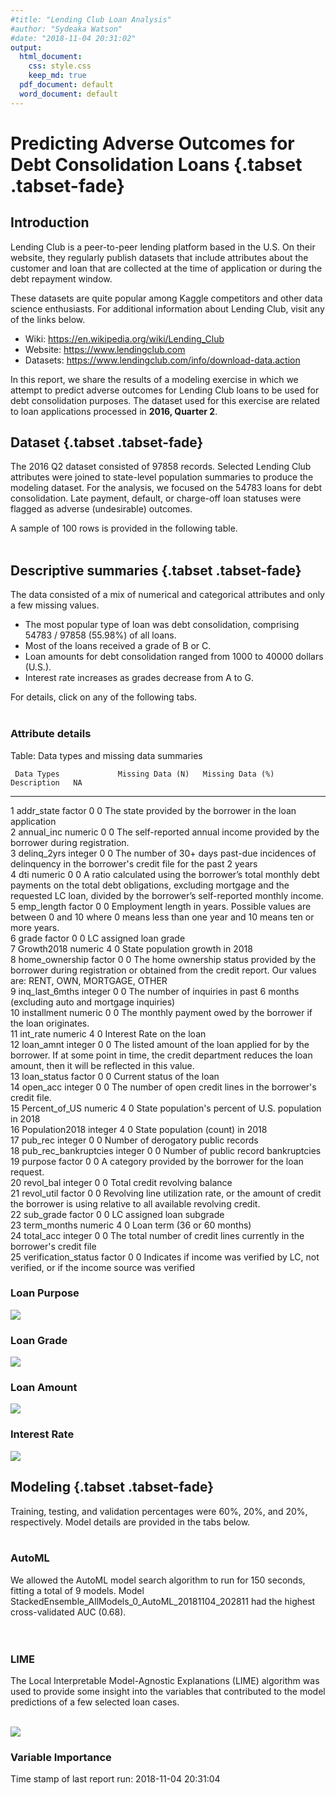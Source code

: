 ```yaml
---
#title: "Lending Club Loan Analysis"
#author: "Sydeaka Watson"
#date: "2018-11-04 20:31:02"
output:
  html_document:
    css: style.css
    keep_md: true
  pdf_document: default
  word_document: default
---
```
















# Predicting Adverse Outcomes for Debt Consolidation Loans {.tabset .tabset-fade}



## Introduction 

Lending Club is a peer-to-peer lending platform based in the U.S. On their website, they regularly publish datasets that include attributes about the customer and loan that are collected at the time of application or during the debt repayment window. 

These datasets are quite popular among Kaggle competitors and other data science enthusiasts. For additional information about Lending Club, visit any of the links below.

- Wiki: https://en.wikipedia.org/wiki/Lending_Club
- Website: https://www.lendingclub.com
- Datasets: https://www.lendingclub.com/info/download-data.action

In this report, we share the results of a modeling exercise in which we attempt to predict adverse outcomes for Lending Club loans to be used for debt consolidation purposes. The dataset used for this exercise are related to loan applications processed in **2016, Quarter 2**.

## Dataset {.tabset .tabset-fade}

The 2016 Q2 dataset consisted of 97858 records. Selected Lending Club attributes were joined to state-level population summaries to produce the modeling dataset.  For the analysis, we focused on the 54783 loans for debt consolidation. Late payment, default, or charge-off loan statuses were flagged as adverse (undesirable) outcomes.

A sample of 100 rows is provided in the following table. 
<br>
<br>




<!--html_preserve--><div id="htmlwidget-ec88f7ea3f83743d35be" style="width:100%;height:auto;" class="datatables html-widget"></div>
<script type="application/json" data-for="htmlwidget-ec88f7ea3f83743d35be">{"x":{"filter":"none","caption":"<caption>Lending Club loans for debt consolidation (data sample)<\/caption>","data":[["1","2","3","4","5","6","7","8","9","10","11","12","13","14","15","16","17","18","19","20","21","22","23","24","25","26","27","28","29","30","31","32","33","34","35","36","37","38","39","40","41","42","43","44","45","46","47","48","49","50","51","52","53","54","55","56","57","58","59","60","61","62","63","64","65","66","67","68","69","70","71","72","73","74","75","76","77","78","79","80","81","82","83","84","85","86","87","88","89","90","91","92","93","94","95","96","97","98","99","100"],[20000,40000,24000,12000,18000,19000,40000,26000,12000,12000,15600,14400,15000,23000,6675,15000,7500,16500,16000,20000,7000,13000,11200,10000,8000,11675,25200,12000,8700,15000,10325,6000,35000,6100,20000,19200,15000,24000,10000,20000,8150,6000,10000,7200,6000,11700,9000,10000,24000,12000,14400,20000,20825,6000,20000,6000,23000,10000,6400,25000,20000,16000,8000,21000,12000,30000,5150,4000,12000,25000,35000,15500,20000,10000,20000,8000,5000,17425,12000,40000,8400,35000,1925,20000,8000,16000,15550,5000,15000,28000,4800,18000,10400,28000,4800,14400,32500,27000,15000,19925],[11.99,7.89,16.29,13.67,13.67,13.67,9.75,12.99,11.99,11.47,11.99,18.25,17.27,19.99,14.49,6.49,14.46,6.97,15.31,7.89,6.49,15.31,10.75,11.47,9.75,13.67,15.31,12.79,8.39,5.32,24.11,11.47,14.46,17.27,26.57,14.46,7.39,15.59,7.39,14.46,14.46,7.39,8.39,9.49,6.97,14.46,16.29,12.79,13.67,14.46,20.99,13.67,18.25,9.75,14.46,9.75,5.32,15.59,12.99,7.89,19.99,14.46,11.99,18.25,18.99,11.99,22.39,11.99,17.27,7.59,14.46,18.99,17.27,13.67,5.32,15.31,9.75,5.32,10.75,9.75,9.75,9.75,9.75,12.99,11.47,14.46,17.99,11.47,12.99,12.99,19.99,28.34,18.99,8.39,8.39,6.97,22.45,14.46,9.16,9.75],[664.2,1251.43,847.21,277.18,415.76,646.34,1286,875.92,266.88,395.55,346.94,367.63,536.81,854.65,229.73,459.67,258.02,509.25,383.25,625.72,214.52,311.39,365.35,329.62,257.2,397.16,603.62,271.75,274.2,451.73,297.69,197.78,1204.06,218.31,605.58,451.35,465.84,578.42,310.56,688.03,280.38,186.34,315.17,230.61,185.19,402.5,317.71,335.93,554.35,412.82,389.49,680.36,755.49,192.9,688.03,192.9,692.64,241.01,215.62,782.15,529.77,376.12,265.68,536.13,439.82,667.19,197.73,132.84,429.45,778.69,1204.06,402,499.96,340.18,602.3,278.54,160.75,524.76,259.42,844.97,270.06,1125.25,61.89,673.79,263.7,550.43,562.1,164.81,505.34,943.3,178.37,564.15,269.73,882.47,151.28,284.94,905.95,634.71,312.55,640.59],["C","A","D","C","C","C","B","C","C","B","C","D","D","E","C","A","C","A","C","A","A","C","B","B","B","C","C","C","B","A","F","B","C","D","F","C","A","C","A","C","C","A","B","B","A","C","D","C","C","C","E","C","D","B","C","B","A","C","C","A","D","C","C","D","D","C","E","C","D","A","C","D","D","C","A","C","B","A","B","B","B","B","B","C","B","C","D","B","C","C","E","G","D","B","B","A","E","C","B","B"],["C1","A5","D1","C3","C3","C3","B3","C2","C1","B5","C1","D3","D2","E1","C4","A2","C4","A3","C5","A5","A2","C5","B4","B5","B3","C3","C5","C1","B1","A1","F2","B5","C4","D2","F5","C4","A4","C5","A4","C4","C4","A4","B1","B2","A3","C4","D1","C1","C3","C4","E1","C3","D3","B3","C4","B3","A1","C5","C2","A5","D4","C4","C1","D3","D4","C1","E1","C1","D2","A3","C4","D4","D2","C3","A1","C5","B3","A1","B4","B3","B3","B3","B3","C2","B5","C4","D2","B5","C2","C2","E1","G3","D4","B1","B1","A3","E5","C4","B2","B3"],["3 years","10+ years","5 years","4 years","10+ years","10+ years","1 year","2 years","10+ years","5 years","4 years","3 years","3 years","10+ years","7 years","3 years","10+ years","10+ years","10+ years","10+ years","&lt; 1 year","10+ years","10+ years","10+ years","10+ years","2 years","n/a","&lt; 1 year","&lt; 1 year","3 years","4 years","&lt; 1 year","3 years","10+ years","10+ years","10+ years","3 years","5 years","10+ years","10+ years","n/a","4 years","1 year","10+ years","10+ years","10+ years","3 years","10+ years","10+ years","10+ years","10+ years","&lt; 1 year","10+ years","2 years","10+ years","2 years","10+ years","7 years","5 years","2 years","2 years","10+ years","2 years","1 year","5 years","10+ years","n/a","8 years","10+ years","10+ years","10+ years","3 years","10+ years","10+ years","10+ years","5 years","10+ years","4 years","10+ years","10+ years","&lt; 1 year","9 years","6 years","4 years","3 years","1 year","2 years","3 years","6 years","5 years","n/a","2 years","2 years","10+ years","1 year","4 years","&lt; 1 year","10+ years","10+ years","1 year"],["RENT","MORTGAGE","RENT","RENT","MORTGAGE","MORTGAGE","MORTGAGE","RENT","MORTGAGE","RENT","MORTGAGE","MORTGAGE","RENT","RENT","MORTGAGE","RENT","OWN","MORTGAGE","MORTGAGE","MORTGAGE","MORTGAGE","MORTGAGE","MORTGAGE","MORTGAGE","MORTGAGE","OWN","MORTGAGE","RENT","MORTGAGE","MORTGAGE","OWN","RENT","OWN","RENT","OWN","MORTGAGE","RENT","MORTGAGE","RENT","RENT","RENT","MORTGAGE","RENT","MORTGAGE","RENT","MORTGAGE","RENT","RENT","OWN","MORTGAGE","RENT","MORTGAGE","OWN","RENT","MORTGAGE","RENT","MORTGAGE","MORTGAGE","RENT","RENT","MORTGAGE","RENT","RENT","RENT","RENT","MORTGAGE","OWN","MORTGAGE","OWN","MORTGAGE","MORTGAGE","MORTGAGE","RENT","MORTGAGE","MORTGAGE","MORTGAGE","MORTGAGE","RENT","MORTGAGE","MORTGAGE","OWN","RENT","RENT","MORTGAGE","MORTGAGE","RENT","MORTGAGE","RENT","RENT","MORTGAGE","RENT","RENT","MORTGAGE","MORTGAGE","RENT","RENT","MORTGAGE","MORTGAGE","RENT","MORTGAGE"],[75000,125000,80000,65000,94000,80000,85000,65000,60000,42000,130000,54000,75000,50000,50000,48000,30000,72746,56000,63960,90000,67000,125000,52000,37000,53000,56000,79000,50600,80000,38000,23000,145000,40000,128000,64000,66700,190000,44000,80000,24000,65000,47000,75000,42000,40000,45000,58000,95000,92000,62000,156000,51000,75000,77000,30000,117000,62000,35000,73500,215000,72000,25000,52500,60000,225000,73000,48000,130000,100000,86000,54100,132000,198000,83000,71000,120000,105000,81000,225000,28000,135000,40000,75000,50000,50000,60000,75000,48500,100000,14580,36000,60259,110000,50000,75000,65000,54000,40000,150000],["Not Verified","Source Verified","Verified","Not Verified","Source Verified","Not Verified","Verified","Verified","Not Verified","Source Verified","Verified","Not Verified","Not Verified","Verified","Verified","Source Verified","Source Verified","Source Verified","Not Verified","Not Verified","Source Verified","Verified","Source Verified","Source Verified","Source Verified","Verified","Verified","Source Verified","Source Verified","Source Verified","Not Verified","Source Verified","Source Verified","Source Verified","Source Verified","Verified","Not Verified","Source Verified","Not Verified","Source Verified","Verified","Verified","Source Verified","Source Verified","Not Verified","Source Verified","Verified","Verified","Not Verified","Verified","Source Verified","Not Verified","Not Verified","Source Verified","Not Verified","Source Verified","Not Verified","Verified","Source Verified","Verified","Source Verified","Source Verified","Source Verified","Source Verified","Verified","Verified","Source Verified","Not Verified","Not Verified","Verified","Verified","Not Verified","Not Verified","Not Verified","Verified","Source Verified","Source Verified","Not Verified","Not Verified","Verified","Verified","Verified","Not Verified","Verified","Source Verified","Verified","Verified","Source Verified","Verified","Not Verified","Verified","Verified","Verified","Verified","Source Verified","Not Verified","Source Verified","Not Verified","Not Verified","Not Verified"],["debt_consolidation","debt_consolidation","debt_consolidation","debt_consolidation","debt_consolidation","debt_consolidation","debt_consolidation","debt_consolidation","debt_consolidation","debt_consolidation","debt_consolidation","debt_consolidation","debt_consolidation","debt_consolidation","debt_consolidation","debt_consolidation","debt_consolidation","debt_consolidation","debt_consolidation","debt_consolidation","debt_consolidation","debt_consolidation","debt_consolidation","debt_consolidation","debt_consolidation","debt_consolidation","debt_consolidation","debt_consolidation","debt_consolidation","debt_consolidation","debt_consolidation","debt_consolidation","debt_consolidation","debt_consolidation","debt_consolidation","debt_consolidation","debt_consolidation","debt_consolidation","debt_consolidation","debt_consolidation","debt_consolidation","debt_consolidation","debt_consolidation","debt_consolidation","debt_consolidation","debt_consolidation","debt_consolidation","debt_consolidation","debt_consolidation","debt_consolidation","debt_consolidation","debt_consolidation","debt_consolidation","debt_consolidation","debt_consolidation","debt_consolidation","debt_consolidation","debt_consolidation","debt_consolidation","debt_consolidation","debt_consolidation","debt_consolidation","debt_consolidation","debt_consolidation","debt_consolidation","debt_consolidation","debt_consolidation","debt_consolidation","debt_consolidation","debt_consolidation","debt_consolidation","debt_consolidation","debt_consolidation","debt_consolidation","debt_consolidation","debt_consolidation","debt_consolidation","debt_consolidation","debt_consolidation","debt_consolidation","debt_consolidation","debt_consolidation","debt_consolidation","debt_consolidation","debt_consolidation","debt_consolidation","debt_consolidation","debt_consolidation","debt_consolidation","debt_consolidation","debt_consolidation","debt_consolidation","debt_consolidation","debt_consolidation","debt_consolidation","debt_consolidation","debt_consolidation","debt_consolidation","debt_consolidation","debt_consolidation"],[37.2,18.48,30.71,4.03,2.92,19.04,12.45,26.62,13.36,13.23,21.19,22.76,11.12,39.26,4.87,12.58,34.77,21.64,31.87,17.82,11.97,18.13,18.64,38.7,8.98,17.91,21.88,24.75,15.84,11.31,18.16,16.81,17.97,29.94,26.51,21.91,31.02,6.14,37.42,21.54,10.3,14.01,19.04,22.16,27.37,28.29,9.15,8.77,11.08,10.08,12.78,8.28,34.42,13.11,14.9,23.12,12.82,14.65,5.97,16.41,10.4,14.23,7.97,35.15,29.36,13.39,12.79,22.68,20.93,21.04,8.89,29.53,8.15,27.53,5,6.73,20.18,23.82,26.86,15.41,22.04,28.96,1.62,20.37,14.81,29,18.56,7.93,24.35,29.59,35.39,23.43,38.16,17.78,12.22,21.63,9.44,13.82,22.59,16.02],[2,1,1,0,2,0,1,0,0,0,1,0,0,1,7,0,0,1,0,0,1,1,0,0,0,0,0,0,0,1,0,0,2,0,0,0,0,2,0,3,0,0,0,0,0,1,0,0,2,0,0,0,0,1,2,0,0,2,0,0,0,0,0,0,0,0,0,0,0,0,0,0,0,2,0,1,3,0,0,0,2,0,0,0,0,0,0,0,0,0,0,0,1,0,0,0,0,0,0,0],[0,0,0,0,1,0,0,0,0,0,3,0,3,0,1,0,0,0,2,0,0,1,2,0,0,1,1,0,0,0,3,1,0,2,1,0,0,1,0,2,0,0,1,0,0,1,0,1,0,2,0,0,1,0,1,0,0,4,4,0,2,2,0,1,0,2,1,0,0,0,0,0,1,1,0,1,1,0,1,1,0,0,0,0,2,2,0,0,1,0,0,5,0,0,0,1,2,0,1,0],[0,0,0,0,0,0,0,1,1,0,0,2,1,0,0,0,0,0,2,0,0,0,1,1,0,0,0,0,0,0,0,0,0,0,0,0,0,0,0,0,0,0,1,0,0,1,0,0,0,0,0,0,1,0,0,3,0,0,0,0,0,1,0,1,0,0,0,0,1,0,0,0,0,0,0,0,0,0,0,0,2,0,0,0,2,0,0,0,0,0,0,0,0,0,0,0,0,0,1,0],[17,22,14,5,7,8,13,8,8,8,23,4,10,11,8,21,10,13,15,8,8,12,16,14,6,13,11,12,12,8,20,6,21,6,14,10,17,14,8,7,4,10,7,17,13,15,8,6,30,10,7,5,17,7,11,7,6,13,11,7,21,12,4,12,14,13,8,7,15,14,7,11,6,11,7,12,14,23,10,18,13,14,3,15,14,5,9,9,9,11,11,13,15,6,12,15,14,10,22,34],[0,0,0,0,0,0,0,1,1,0,0,2,3,0,0,0,2,0,2,0,0,0,1,1,0,0,0,0,0,0,0,0,0,1,0,0,0,0,0,0,0,0,1,0,0,1,1,0,0,0,0,0,1,0,0,3,0,0,1,0,0,1,0,1,0,0,0,0,1,0,1,0,4,0,0,0,0,0,0,0,3,0,0,0,2,0,0,0,0,0,0,0,0,0,0,0,0,0,1,0],[12206,37343,22807,8421,5297,18847,28955,11082,6994,13090,10235,8798,6586,6459,2867,10588,5429,16134,13675,16337,11890,19900,10787,14096,7448,11046,26201,4426,7624,11158,20839,6688,25090,632,15110,13814,22864,20121,34163,15206,6462,6827,5856,11368,13276,7468,6536,15891,20528,8800,15822,46641,19774,2727,5645,3994,19281,20742,5934,13624,16216,4200,5872,14074,8587,4879,5539,12774,14002,24067,16581,14438,47263,6918,21175,7694,2017,6129,22856,43804,8898,59824,789,14844,4158,15558,3859,10591,6525,37052,10554,9329,12701,90381,4308,38185,16165,1339,12668,6365],["44.20%","38.70%","38.80%","70.20%","44.10%","85.30%","60.40%","67.20%","55.10%","72.30%","24%","73.30%","58.90%","55.20%","54.90%","16.90%","28.90%","61.80%","49.70%","67.80%","42.30%","41.50%","19.90%","52.60%","37.40%","45.80%","63%","22.40%","30.10%","63.80%","51.70%","51.80%","64.20%","90.30%","73.30%","71.90%","45.70%","49.80%","75.20%","51.60%","74.30%","92.10%","34.70%","34.30%","86.80%","33.60%","62.20%","66.80%","49.80%","30.70%","61.80%","76.50%","70.10%","21.80%","83%","92.90%","65.10%","71%","46.40%","45.70%","64.60%","79.20%","69.90%","59.90%","54.10%","7%","30.90%","94.60%","49.10%","36.20%","97.50%","50%","62.30%","65.30%","38.60%","63.60%","7.60%","11.30%","80.20%","56.10%","38.50%","98.40%","8.80%","61.60%","40.40%","91.50%","52.10%","74.60%","75%","82.20%","73.30%","50.20%","35.40%","96%","19.10%","45%","38.60%","7%","25.30%","13.50%"],[55,43,31,7,23,31,28,13,19,13,38,6,11,37,19,33,13,33,25,21,15,20,39,35,13,34,24,33,31,18,31,30,40,18,39,19,26,19,21,27,5,25,24,21,30,21,13,13,54,15,19,9,23,16,36,10,16,19,25,26,34,32,9,22,30,34,12,18,40,37,11,22,25,27,12,16,33,56,34,33,23,27,4,20,21,12,16,10,18,27,13,23,26,15,25,41,34,47,44,56],["PA","VA","TX","NC","MI","CA","SD","CA","WI","CA","AR","OH","CA","FL","MD","MA","NJ","LA","OH","TX","MD","WI","IL","TX","IN","NE","FL","NC","WA","GA","TN","MN","CA","OH","TX","NY","FL","NY","VA","FL","FL","TX","NV","OR","WI","CA","WA","NY","CA","CA","NY","TX","CA","FL","TN","CO","IL","MA","NJ","TX","TX","RI","VA","CA","VA","CA","IL","AR","NY","MD","CA","OH","NY","NY","OH","CA","KS","NY","AR","PA","NY","CA","TX","MD","PA","CA","TX","CA","CA","WA","MI","MO","MD","NY","NJ","CA","WA","MD","FL","PA"],[12823989,8525660,28704330,10390149,9991177,39776830,877790,39776830,5818049,39776830,3020327,11694664,39776830,21312211,6079602,6895917,9032872,4682509,11694664,28704330,6079602,5818049,12768320,28704330,6699629,1932549,21312211,10390149,7530552,10545138,6782564,5628162,39776830,11694664,28704330,19862512,21312211,19862512,8525660,21312211,21312211,28704330,3056824,4199563,5818049,39776830,7530552,19862512,39776830,39776830,19862512,28704330,39776830,21312211,6782564,5684203,12768320,6895917,9032872,28704330,28704330,1061712,8525660,39776830,8525660,39776830,12768320,3020327,19862512,6079602,39776830,11694664,19862512,19862512,11694664,39776830,2918515,19862512,3020327,12823989,19862512,39776830,28704330,6079602,12823989,39776830,28704330,39776830,39776830,7530552,9991177,6135888,6079602,19862512,9032872,39776830,7530552,6079602,21312211,12823989],[0.001440939,0.006569052,0.014122583,0.011362332,0.00289752,0.006074793,0.009341517,0.006074793,0.003893722,0.006074793,0.005341714,0.003092564,0.006074793,0.015621652,0.004531427,0.005262238,0.003023437,-0.000389383,0.003092564,0.014122583,0.004531427,0.003893722,-0.002632631,0.014122583,0.004921538,0.006496097,0.015621652,0.011362332,0.016853002,0.011099319,0.009913663,0.00924505,0.006074793,0.003092564,0.014122583,0.000660625,0.015621652,0.000660625,0.006569052,0.015621652,0.015621652,0.014122583,0.019607817,0.013707475,0.003893722,0.006074793,0.016853002,0.000660625,0.006074793,0.006074793,0.000660625,0.014122583,0.006074793,0.015621652,0.009913663,0.013741196,-0.002632631,0.005262238,0.003023437,0.014122583,0.014122583,0.001956327,0.006569052,0.006074793,0.006569052,0.006074793,-0.002632631,0.005341714,0.000660625,0.004531427,0.006074793,0.003092564,0.000660625,0.000660625,0.003092564,0.006074793,0.001850935,0.000660625,0.005341714,0.001440939,0.000660625,0.006074793,0.014122583,0.004531427,0.001440939,0.006074793,0.014122583,0.006074793,0.006074793,0.016853002,0.00289752,0.003656806,0.004531427,0.000660625,0.003023437,0.006074793,0.016853002,0.004531427,0.015621652,0.001440939],[0.039093663,0.025990297,0.087504552,0.031674153,0.030457895,0.121258837,0.002675925,0.121258837,0.017736201,0.121258837,0.009207404,0.03565094,0.121258837,0.064969831,0.01853354,0.021022059,0.027536522,0.014274531,0.03565094,0.087504552,0.01853354,0.017736201,0.038923957,0.087504552,0.020423679,0.005891335,0.064969831,0.031674153,0.022956731,0.032146633,0.020676505,0.017157335,0.121258837,0.03565094,0.087504552,0.060550454,0.064969831,0.060550454,0.025990297,0.064969831,0.064969831,0.087504552,0.009318664,0.01280228,0.017736201,0.121258837,0.022956731,0.060550454,0.121258837,0.121258837,0.060550454,0.087504552,0.121258837,0.064969831,0.020676505,0.017328174,0.038923957,0.021022059,0.027536522,0.087504552,0.087504552,0.003236607,0.025990297,0.121258837,0.025990297,0.121258837,0.038923957,0.009207404,0.060550454,0.01853354,0.121258837,0.03565094,0.060550454,0.060550454,0.03565094,0.121258837,0.008897032,0.060550454,0.009207404,0.039093663,0.060550454,0.121258837,0.087504552,0.01853354,0.039093663,0.121258837,0.087504552,0.121258837,0.121258837,0.022956731,0.030457895,0.018705127,0.01853354,0.060550454,0.027536522,0.121258837,0.022956731,0.01853354,0.064969831,0.039093663],[36,36,36,60,60,36,36,36,60,36,60,60,36,36,36,36,36,36,60,36,36,60,36,36,36,36,60,60,36,36,60,36,36,36,60,60,36,60,36,36,36,36,36,36,36,36,36,36,60,36,60,36,36,36,36,36,36,60,36,36,60,60,36,60,36,60,36,36,36,36,36,60,60,36,36,36,36,36,60,60,36,36,36,36,36,36,36,36,36,36,36,60,60,36,36,60,60,60,60,36],["no","no","no","no","no","no","yes","yes","no","no","yes","no","yes","yes","yes","yes","no","no","yes","no","no","no","no","no","no","yes","no","no","no","no","yes","yes","no","yes","yes","no","yes","no","no","no","no","no","no","no","no","no","yes","no","yes","no","no","no","no","no","no","no","no","no","yes","no","no","no","yes","no","no","no","yes","no","no","no","yes","yes","yes","no","no","no","no","no","no","no","no","no","no","no","no","yes","no","no","no","no","yes","yes","no","no","yes","yes","yes","yes","no","no"]],"container":"<table class=\"display\">\n  <thead>\n    <tr>\n      <th> <\/th>\n      <th>loan_amnt<\/th>\n      <th>int_rate<\/th>\n      <th>installment<\/th>\n      <th>grade<\/th>\n      <th>sub_grade<\/th>\n      <th>emp_length<\/th>\n      <th>home_ownership<\/th>\n      <th>annual_inc<\/th>\n      <th>verification_status<\/th>\n      <th>purpose<\/th>\n      <th>dti<\/th>\n      <th>delinq_2yrs<\/th>\n      <th>inq_last_6mths<\/th>\n      <th>pub_rec_bankruptcies<\/th>\n      <th>open_acc<\/th>\n      <th>pub_rec<\/th>\n      <th>revol_bal<\/th>\n      <th>revol_util<\/th>\n      <th>total_acc<\/th>\n      <th>addr_state<\/th>\n      <th>Population2018<\/th>\n      <th>Growth2018<\/th>\n      <th>Percent_of_US<\/th>\n      <th>term_months<\/th>\n      <th>late_or_chargeoff<\/th>\n    <\/tr>\n  <\/thead>\n<\/table>","options":{"columnDefs":[{"className":"dt-right","targets":[1,2,3,8,11,12,13,14,15,16,17,19,21,22,23,24]},{"orderable":false,"targets":0}],"order":[],"autoWidth":false,"orderClasses":false}},"evals":[],"jsHooks":[]}</script><!--/html_preserve-->


## Descriptive summaries {.tabset .tabset-fade}

The data consisted of a mix of numerical and categorical attributes and only a few missing values. 

- The most popular type of loan was debt consolidation, comprising 54783 / 97858 (55.98%) of all loans. 
- Most of the loans received a grade of B or C. 
- Loan amounts for debt consolidation ranged from 1000 to 40000 dollars (U.S.). 
- Interest rate increases as grades decrease from A to G.

For details, click on any of the following tabs.
<br>
<br>
 
### Attribute details

Table: Data types and missing data summaries

     Data Types             Missing Data (N)   Missing Data (%)   Description   NA                                                                                                                                                                                                       
---  ---------------------  -----------------  -----------------  ------------  ---------------------------------------------------------------------------------------------------------------------------------------------------------------------------------------------------------
1    addr_state             factor             0                  0             The state provided by the borrower in the loan application                                                                                                                                               
2    annual_inc             numeric            0                  0             The self-reported annual income provided by the borrower during registration.                                                                                                                            
3    delinq_2yrs            integer            0                  0             The number of 30+ days past-due incidences of delinquency in the borrower's credit file for the past 2 years                                                                                             
4    dti                    numeric            0                  0             A ratio calculated using the borrower’s total monthly debt payments on the total debt obligations, excluding mortgage and the requested LC loan, divided by the borrower’s self-reported monthly income. 
5    emp_length             factor             0                  0             Employment length in years. Possible values are between 0 and 10 where 0 means less than one year and 10 means ten or more years.                                                                        
6    grade                  factor             0                  0             LC assigned loan grade                                                                                                                                                                                   
7    Growth2018             numeric            4                  0             State population growth in 2018                                                                                                                                                                          
8    home_ownership         factor             0                  0             The home ownership status provided by the borrower during registration or obtained from the credit report. Our values are: RENT, OWN, MORTGAGE, OTHER                                                    
9    inq_last_6mths         integer            0                  0             The number of inquiries in past 6 months (excluding auto and mortgage inquiries)                                                                                                                         
10   installment            numeric            0                  0             The monthly payment owed by the borrower if the loan originates.                                                                                                                                         
11   int_rate               numeric            4                  0             Interest Rate on the loan                                                                                                                                                                                
12   loan_amnt              integer            0                  0             The listed amount of the loan applied for by the borrower. If at some point in time, the credit department reduces the loan amount, then it will be reflected in this value.                             
13   loan_status            factor             0                  0             Current status of the loan                                                                                                                                                                               
14   open_acc               integer            0                  0             The number of open credit lines in the borrower's credit file.                                                                                                                                           
15   Percent_of_US          numeric            4                  0             State population's percent of U.S. population in 2018                                                                                                                                                    
16   Population2018         integer            4                  0             State population (count) in 2018                                                                                                                                                                         
17   pub_rec                integer            0                  0             Number of derogatory public records                                                                                                                                                                      
18   pub_rec_bankruptcies   integer            0                  0             Number of public record bankruptcies                                                                                                                                                                     
19   purpose                factor             0                  0             A category provided by the borrower for the loan request.                                                                                                                                                
20   revol_bal              integer            0                  0             Total credit revolving balance                                                                                                                                                                           
21   revol_util             factor             0                  0             Revolving line utilization rate, or the amount of credit the borrower is using relative to all available revolving credit.                                                                               
22   sub_grade              factor             0                  0             LC assigned loan subgrade                                                                                                                                                                                
23   term_months            numeric            4                  0             Loan term (36 or 60 months)                                                                                                                                                                              
24   total_acc              integer            0                  0             The total number of credit lines currently in the borrower's credit file                                                                                                                                 
25   verification_status    factor             0                  0             Indicates if income was verified by LC, not verified, or if the income source was verified                                                                                                               




### Loan Purpose
![](../plots/plot_purpose.png)

### Loan Grade
![](../plots/plot_grade.png)

### Loan Amount
![](../plots/plot_loan_amnt_by_grade.png)

### Interest Rate
![](../plots/plot_int_rate_by_grade.png)

## Modeling {.tabset .tabset-fade}

Training, testing, and validation percentages were 60%, 20%, and 20%, respectively. Model details are provided in the tabs below.
<br>
<br>

### AutoML

We allowed the AutoML model search algorithm to run for 150 seconds, fitting a total of 9 models. Model StackedEnsemble_AllModels_0_AutoML_20181104_202811 had the highest cross-validated AUC (0.68).  
<br>
<br>

<!--html_preserve--><div id="htmlwidget-7101767bf9f2ffa1e8ce" style="width:100%;height:auto;" class="datatables html-widget"></div>
<script type="application/json" data-for="htmlwidget-7101767bf9f2ffa1e8ce">{"x":{"filter":"none","caption":"<caption>AutoML leaderboard<\/caption>","data":[["1","2","3","4","5","6","7","8","9"],["StackedEnsemble_AllModels_0_AutoML_20181104_202811","StackedEnsemble_BestOfFamily_0_AutoML_20181104_202811","XRT_0_AutoML_20181104_202811","DRF_0_AutoML_20181104_202811","GBM_grid_0_AutoML_20181104_202811_model_0","GBM_grid_0_AutoML_20181104_202811_model_1","GBM_grid_0_AutoML_20181104_202811_model_2","GBM_grid_0_AutoML_20181104_202811_model_3","GBM_grid_0_AutoML_20181104_202811_model_4"],[0.682333454153741,0.682078524856713,0.678954951055778,0.673852006946034,0.67015325865376,0.666540758057619,0.657906866182582,0.651875783078042,0.646941441901879],[0.442911749647383,0.443000423013419,0.524285036047867,0.54456732524882,0.449900467731834,0.463330900313388,0.484907538086673,0.542483406022825,0.518058520006504],[0.368103093426598,0.369614412098585,0.366739030525926,0.369262788086154,0.377570849387601,0.378456366431794,0.38400817050049,0.390146373312855,0.391966835647833],[0.372808553892504,0.37282953396233,0.390511102715388,0.38937847173242,0.374617838537165,0.377963084707179,0.382429872303863,0.391835426363859,0.389002125749157],[0.13898621785542,0.139001861394568,0.152498921343988,0.151615594248675,0.140338524950257,0.142856093401366,0.146252607230349,0.153535001353747,0.151322653837363]],"container":"<table class=\"display\">\n  <thead>\n    <tr>\n      <th> <\/th>\n      <th>model_id<\/th>\n      <th>auc<\/th>\n      <th>logloss<\/th>\n      <th>mean_per_class_error<\/th>\n      <th>rmse<\/th>\n      <th>mse<\/th>\n    <\/tr>\n  <\/thead>\n<\/table>","options":{"columnDefs":[{"className":"dt-right","targets":[2,3,4,5,6]},{"orderable":false,"targets":0}],"order":[],"autoWidth":false,"orderClasses":false,"rowCallback":"function(row, data) {\nDTWidget.formatRound(this, row, data, 1, 3, 3, ',', '.');\nDTWidget.formatRound(this, row, data, 2, 3, 3, ',', '.');\nDTWidget.formatRound(this, row, data, 3, 3, 3, ',', '.');\nDTWidget.formatRound(this, row, data, 4, 3, 3, ',', '.');\nDTWidget.formatRound(this, row, data, 5, 3, 3, ',', '.');\nDTWidget.formatRound(this, row, data, 6, 3, 3, ',', '.');\n}"}},"evals":["options.rowCallback"],"jsHooks":[]}</script><!--/html_preserve-->

### LIME

The Local Interpretable Model-Agnostic Explanations (LIME) algorithm was used to provide some insight into the variables that contributed to the model predictions of a few selected loan cases.
<br>
<br>

![](../plots/plot_lime.png)


### Variable Importance
<!--html_preserve--><div id="htmlwidget-7ab8d1c6674e5e423d9c" style="width:100%;height:auto;" class="datatables html-widget"></div>
<script type="application/json" data-for="htmlwidget-7ab8d1c6674e5e423d9c">{"x":{"filter":"none","caption":"<caption>Variable Importance for top GBM<\/caption>","data":[["1","2","3","4","5","6","7","8","9","10","11","12","13","14","15","16","17","18","19","20","21","22","23"],["revol_util","sub_grade","addr_state","int_rate","grade","emp_length","dti","revol_bal","installment","loan_amnt","home_ownership","annual_inc","open_acc","total_acc","verification_status","inq_last_6mths","term_months","delinq_2yrs","pub_rec","Growth2018","pub_rec_bankruptcies","Population2018","Percent_of_US"],[8217.1953125,4680.03076171875,2370.37719726562,1760.38012695312,1211.20361328125,915.27490234375,308.872222900391,296.160980224609,288.711578369141,254.958053588867,231.590789794922,174.58415222168,145.675231933594,144.104965209961,119.179740905762,111.298553466797,96.3757476806641,82.8675765991211,82.1904525756836,75.5500183105469,72.1568450927734,45.5661315917969,11.1835403442383],[1,0.569541137059197,0.288465480875185,0.214231262615267,0.147398664291059,0.111385316709149,0.0375885215275989,0.0360416138307056,0.0351350512418699,0.0310273814717565,0.0281836783704807,0.0212461972220743,0.0177280965577139,0.0175370013404389,0.0145037006391299,0.0135445914614552,0.0117285453266588,0.0100846546111741,0.010002251309599,0.00919413686025208,0.00878120117006449,0.00554521705507981,0.00136099239691016],[0.378751338760676,0.215714468140448,0.109256687067718,0.0811403775199221,0.0558274414317739,0.0421873378218722,0.0142367028506125,0.013650809489475,0.0133074476952832,0.011751662270666,0.0106746059140199,0.008047025641434,0.00671454030491265,0.006642162735539,0.00549329603405453,0.00513003214899256,0.00444220224418727,0.0038195764349212,0.00378836607413133,0.00348229164456935,0.00332589169908874,0.00210025838333001,0.000515477692372823],["Revolving line utilization rate, or the amount of credit the borrower is using relative to all available revolving credit.","LC assigned loan subgrade","The state provided by the borrower in the loan application","Interest Rate on the loan","LC assigned loan grade","Employment length in years. Possible values are between 0 and 10 where 0 means less than one year and 10 means ten or more years.","A ratio calculated using the borrower’s total monthly debt payments on the total debt obligations, excluding mortgage and the requested LC loan, divided by the borrower’s self-reported monthly income.","Total credit revolving balance","The monthly payment owed by the borrower if the loan originates.","The listed amount of the loan applied for by the borrower. If at some point in time, the credit department reduces the loan amount, then it will be reflected in this value.","The home ownership status provided by the borrower during registration or obtained from the credit report. Our values are: RENT, OWN, MORTGAGE, OTHER","The self-reported annual income provided by the borrower during registration.","The number of open credit lines in the borrower's credit file.","The total number of credit lines currently in the borrower's credit file","Indicates if income was verified by LC, not verified, or if the income source was verified","The number of inquiries in past 6 months (excluding auto and mortgage inquiries)","Loan term (36 or 60 months)","The number of 30+ days past-due incidences of delinquency in the borrower's credit file for the past 2 years","Number of derogatory public records","State population growth in 2018","Number of public record bankruptcies","State population (count) in 2018","State population's percent of U.S. population in 2018"]],"container":"<table class=\"display\">\n  <thead>\n    <tr>\n      <th> <\/th>\n      <th>variable<\/th>\n      <th>relative_importance<\/th>\n      <th>scaled_importance<\/th>\n      <th>percentage<\/th>\n      <th>Description<\/th>\n    <\/tr>\n  <\/thead>\n<\/table>","options":{"columnDefs":[{"className":"dt-right","targets":[2,3,4]},{"orderable":false,"targets":0}],"order":[],"autoWidth":false,"orderClasses":false,"rowCallback":"function(row, data) {\nDTWidget.formatRound(this, row, data, 1, 3, 3, ',', '.');\nDTWidget.formatRound(this, row, data, 2, 3, 3, ',', '.');\nDTWidget.formatRound(this, row, data, 3, 3, 3, ',', '.');\nDTWidget.formatRound(this, row, data, 4, 3, 3, ',', '.');\nDTWidget.formatRound(this, row, data, 5, 3, 3, ',', '.');\n}"}},"evals":["options.rowCallback"],"jsHooks":[]}</script><!--/html_preserve-->







Time stamp of last report run: 2018-11-04 20:31:04


